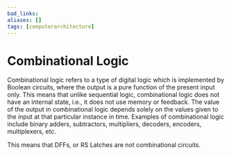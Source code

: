 ```yaml
---
bad_links: 
aliases: []
tags: [computerarchitecture]
---
```

# Combinational Logic

Combinational logic refers to a type of digital logic which is implemented by Boolean circuits, where the output is a pure function of the present input only. This means that unlike sequential logic, combinational logic does not have an internal state, i.e., it does not use memory or feedback. The value of the output in combinational logic depends solely on the values given to the input at that particular instance in time. Examples of combinational logic include binary adders, subtractors, multipliers, decoders, encoders, multiplexers, etc.

This means that DFFs, or RS Latches are not combinational circuits.